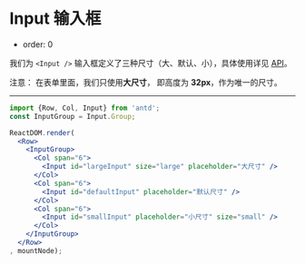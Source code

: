 # Input 输入框

- order: 0

我们为 `<Input />` 输入框定义了三种尺寸（大、默认、小），具体使用详见 [API](/components/form/#input)。

注意： 在表单里面，我们只使用**大尺寸**， 即高度为 **32px**，作为唯一的尺寸。

---


````jsx
import {Row, Col, Input} from 'antd';
const InputGroup = Input.Group;

ReactDOM.render(
  <Row>
    <InputGroup>
      <Col span="6">
        <Input id="largeInput" size="large" placeholder="大尺寸" />
      </Col>
      <Col span="6">
        <Input id="defaultInput" placeholder="默认尺寸" />
      </Col>
      <Col span="6">
        <Input id="smallInput" placeholder="小尺寸" size="small" />
      </Col>
    </InputGroup>
  </Row>
, mountNode);
````
